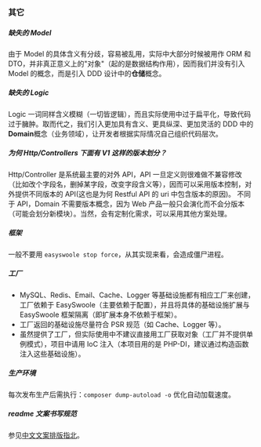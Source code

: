 ### 其它

##### 缺失的 Model

由于 Model 的具体含义有分歧，容易被乱用，实际中大部分时候被用作 ORM 和 DTO，并非真正意义上的"对象"（起的是数据结构作用），因而我们并没有引入 Model 的概念，而是引入 DDD 设计中的**仓储**概念。

##### 缺失的 Logic

Logic 一词同样含义模糊（一切皆逻辑），而且实际使用中过于扁平化，导致代码过于臃肿。取而代之，我们引入更加具有含义、更具纵深、更加灵活的 DDD 中的**Domain**概念（业务领域），让开发者根据实际情况自己组织代码层次。

##### 为何 Http/Controllers 下面有 V1 这样的版本划分？

Http/Controller 是系统最主要的对外 API，API 一旦定义则很难做不兼容修改（比如改个字段名，删掉某字段，改变字段含义等），因而可以采用版本控制，对外提供不同版本的 API(这也是为何 Restful API 的 uri 中包含版本的原因)。
不同于 API，Domain 不需要版本概念，因为 Web 产品一般只会演化而不会分版本（可能会划分新模块）。当然，会有定制化需求，可以采用其他方案处理。

##### 框架

一般不要用 `easyswoole stop force`，从其实现来看，会造成僵尸进程。

##### 工厂

- MySQL、Redis、Email、Cache、Logger 等基础设施都有相应工厂来创建，工厂依赖于 EasySwoole（主要依赖于配置），并且将具体的基础设施扩展与 EasySwoole 框架隔离（即扩展本身不依赖于框架）。
- 工厂返回的基础设施尽量符合 PSR 规范（如 Cache、Logger 等）。
- 虽然提供了工厂，但实际使用中不建议直接用工厂获取对象（工厂并不提供单例模式），项目中请用 IoC 注入（本项目用的是 PHP-DI，建议通过构造函数注入这些基础设施）。

##### 生产环境

每次发布生产后需执行：`composer dump-autoload -o` 优化自动加载速度。



##### readme 文案书写规范

参见[中文文案排版指北](https://github.com/sparanoid/chinese-copywriting-guidelines)。

